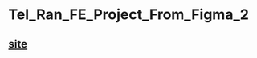 # Tel_Ran_FE_Project_From_Figma_2
## [site](https://svitlanasvit.github.io/Tel_Ran_FE_Project_From_Figma_2/index.html)
